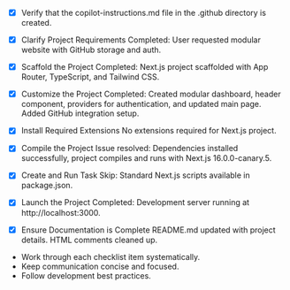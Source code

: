 <!-- Use this file to provide workspace-specific custom instructions to Copilot. For more details, visit https://code.visualstudio.com/docs/copilot/copilot-customization -->
- [x] Verify that the copilot-instructions.md file in the .github directory is created.

- [x] Clarify Project Requirements
	Completed: User requested modular website with GitHub storage and auth.

- [x] Scaffold the Project
	Completed: Next.js project scaffolded with App Router, TypeScript, and Tailwind CSS.

- [x] Customize the Project
	Completed: Created modular dashboard, header component, providers for authentication, and updated main page. Added GitHub integration setup.

- [x] Install Required Extensions
	No extensions required for Next.js project.

- [x] Compile the Project
	Issue resolved: Dependencies installed successfully, project compiles and runs with Next.js 16.0.0-canary.5.

- [x] Create and Run Task
	Skip: Standard Next.js scripts available in package.json.

- [x] Launch the Project
	Completed: Development server running at http://localhost:3000.

- [x] Ensure Documentation is Complete
	README.md updated with project details. HTML comments cleaned up.

<!--
## Execution Guidelines
PROGRESS TRACKING:
- If any tools are available to manage the above todo list, use it to track progress through this checklist.
- After completing each step, mark it complete and add a summary.
- Read current todo list status before starting each new step.

COMMUNICATION RULES:
- Avoid verbose explanations or printing full command outputs.
- If a step is skipped, state that briefly (e.g. "No extensions needed").
- Do not explain project structure unless asked.
- Keep explanations concise and focused.

DEVELOPMENT RULES:
- Use '.' as the working directory unless user specifies otherwise.
- Avoid adding media or external links unless explicitly requested.
- Use placeholders only with a note that they should be replaced.
- Use VS Code API tool only for VS Code extension projects.
- Once the project is created, it is already opened in Visual Studio Code—do not suggest commands to open this project in Visual Studio again.
- If the project setup information has additional rules, follow them strictly.

FOLDER CREATION RULES:
- Always use the current directory as the project root.
- If you are running any terminal commands, use the '.' argument to ensure that the current working directory is used ALWAYS.
- Do not create a new folder unless the user explicitly requests it besides a .vscode folder for a tasks.json file.
- If any of the scaffolding commands mention that the folder name is not correct, let the user know to create a new folder with the correct name and then reopen it again in vscode.

EXTENSION INSTALLATION RULES:
- Only install extension specified by the get_project_setup_info tool. DO NOT INSTALL any other extensions.

PROJECT CONTENT RULES:
- If the user has not specified project details, assume they want a "Hello World" project as a starting point.
- Avoid adding links of any type (URLs, files, folders, etc.) or integrations that are not explicitly required.
- Avoid generating images, videos, or any other media files unless explicitly requested.
- If you need to use any media assets as placeholders, let the user know that these are placeholders and should be replaced with the actual assets later.
- Ensure all generated components serve a clear purpose within the user's requested workflow.
- If a feature is assumed but not confirmed, prompt the user for clarification before including it.
- If you are working on a VS Code extension, use the VS Code API tool with a query to find relevant VS Code API references and samples related to that query.

TASK COMPLETION RULES:
- Your task is complete when:
  - Project is successfully scaffolded and compiled without errors
  - copilot-instructions.md file in the .github directory exists in the project
  - README.md file exists and is up to date
  - User is provided with clear instructions to debug/launch the project

Before starting a new task in the above plan, update progress in the plan.
-->
- Work through each checklist item systematically.
- Keep communication concise and focused.
- Follow development best practices.